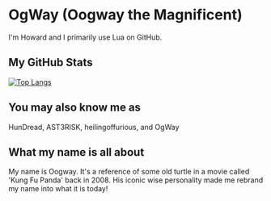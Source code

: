 # OgWay (Oogway the Magnificent)

I'm Howard and I primarily use Lua on GitHub.

## My GitHub Stats

[![Top Langs](https://github-readme-stats.vercel.app/api/top-langs/?username=ogwayTheMagnificent&langs_count=8&theme=radical)](https://github.com/anuraghazra/github-readme-stats)

## You may also know me as
HunDread, AST3RISK, heilingoffurious, and OgWay

## What my name is all about

My name is Oogway. It's a reference of some old turtle in a movie called 'Kung Fu Panda' back in 2008.
His iconic wise personality made me rebrand my name into what it is today!
